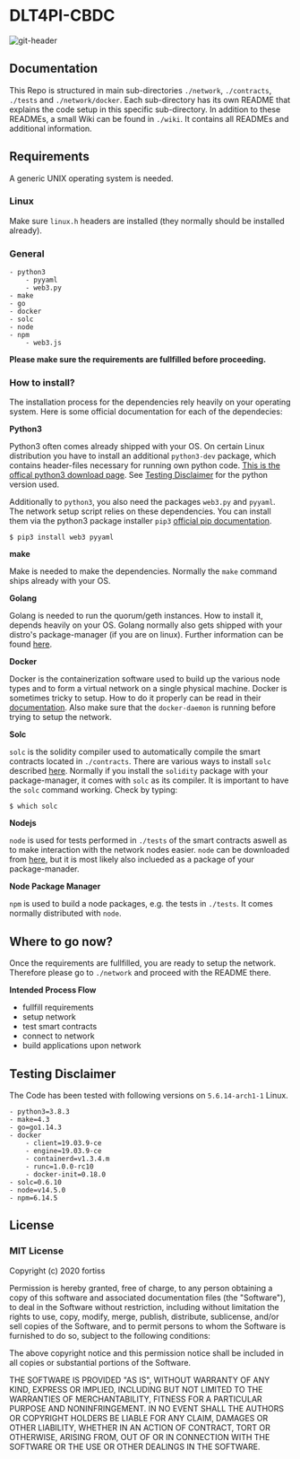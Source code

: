 # DLT4PI-CBDC

![git-header]("test.de")

## Documentation

This Repo is structured in main sub-directories `./network`, `./contracts`, `./tests` and `./network/docker`. Each sub-directory has its own README that explains the code setup in this specific sub-directory. In addition to these READMEs, a small Wiki can be found in `./wiki`. It contains all READMEs and additional information.

## Requirements

A generic UNIX operating system is needed.

### Linux

Make sure `linux.h` headers are installed (they normally should be installed already).

### General

```
- python3
    - pyyaml
    - web3.py
- make
- go
- docker
- solc
- node
- npm
    - web3.js
```

**Please make sure the requirements are fullfilled before proceeding.**

### How to install?

The installation process for the dependencies rely heavily on your operating system. Here is some official documentation for each of the dependecies:

**Python3**

Python3 often comes already shipped with your OS. On certain Linux distribution you have to install an additional `python3-dev` package, which contains header-files necessary for running own python code. [This is the offical python3 download page](https://www.python.org/downloads/). See [Testing Disclaimer](#testing-disclaimer) for the python version used.

Additionally to `python3`, you also need the packages `web3.py` and `pyyaml`. The network setup script relies on these dependencies. You can install them via the python3 package installer `pip3` [official pip documentation](https://pypi.org/project/pip/).

```
$ pip3 install web3 pyyaml
```

**make**

Make is needed to make the dependencies. Normally the `make` command ships already with your OS.

**Golang**

Golang is needed to run the quorum/geth instances. How to install it, depends heavily on your OS. Golang normally also gets shipped with your distro's package-manager (if you are on linux). Further information can be found [here](https://golang.org/doc/install).

**Docker**

Docker is the containerization software used to build up the various node types and to form a virtual network on a single physical machine. Docker is sometimes tricky to setup. How to do it properly can be read in their [documentation](https://docs.docker.com/get-docker/). Also make sure that the `docker-daemon` is running before trying to setup the network.

**Solc**

`solc` is the solidity compiler used to automatically compile the smart contracts located in `./contracts`. There are various ways to install `solc` described [here](https://solidity.readthedocs.io/en/v0.4.21/installing-solidity.html). Normally if you install the `solidity` package with your package-manager, it comes with `solc` as its compiler. It is important to have the `solc` command working. Check by typing:

```
$ which solc
```

**Nodejs**

`node` is used for tests performed in `./tests` of the smart contracts aswell as to make interaction with the network nodes easier. `node` can be downloaded from [here](https://nodejs.org/en/download/), but it is most likely also inclueded as a package of your package-manader.

**Node Package Manager**

`npm` is used to build a node packages, e.g. the tests in `./tests`. It comes normally distributed with `node`.


## Where to go now?

Once the requirements are fullfilled, you are ready to setup the network. Therefore please go to `./network` and proceed with the README there.

**Intended Process Flow**
- fullfill requirements 
- setup network
- test smart contracts
- connect to network
- build applications upon network

## Testing Disclaimer

The Code has been tested with following versions on `5.6.14-arch1-1` Linux.

```
- python3=3.8.3
- make=4.3
- go=go1.14.3
- docker
    - client=19.03.9-ce
    - engine=19.03.9-ce
    - containerd=v1.3.4.m
    - runc=1.0.0-rc10
    - docker-init=0.18.0
- solc=0.6.10
- node=v14.5.0
- npm=6.14.5
```

## License

### MIT License

Copyright (c) 2020 fortiss

Permission is hereby granted, free of charge, to any person obtaining a copy
of this software and associated documentation files (the "Software"), to deal
in the Software without restriction, including without limitation the rights
to use, copy, modify, merge, publish, distribute, sublicense, and/or sell
copies of the Software, and to permit persons to whom the Software is
furnished to do so, subject to the following conditions:

The above copyright notice and this permission notice shall be included in all
copies or substantial portions of the Software.

THE SOFTWARE IS PROVIDED "AS IS", WITHOUT WARRANTY OF ANY KIND, EXPRESS OR
IMPLIED, INCLUDING BUT NOT LIMITED TO THE WARRANTIES OF MERCHANTABILITY,
FITNESS FOR A PARTICULAR PURPOSE AND NONINFRINGEMENT. IN NO EVENT SHALL THE
AUTHORS OR COPYRIGHT HOLDERS BE LIABLE FOR ANY CLAIM, DAMAGES OR OTHER
LIABILITY, WHETHER IN AN ACTION OF CONTRACT, TORT OR OTHERWISE, ARISING FROM,
OUT OF OR IN CONNECTION WITH THE SOFTWARE OR THE USE OR OTHER DEALINGS IN THE
SOFTWARE.

